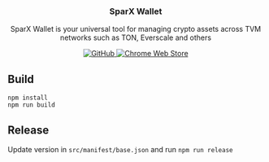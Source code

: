 <p align="center">
    <h3 align="center">SparX Wallet</h3>
    <p align="center">SparX Wallet is your universal tool for managing crypto assets across TVM networks such as TON, Everscale and others</p>
    <p align="center">
        <a href="/LICENSE">
            <img alt="GitHub" src="https://img.shields.io/github/license/broxus/ever-wallet-browser-extension" />
        </a>
        <a href="https://chrome.google.com/webstore/detail/ever-wallet/cgeeodpfagjceefieflmdfphplkenlfk">
            <img alt="Chrome Web Store" src="https://img.shields.io/chrome-web-store/v/cgeeodpfagjceefieflmdfphplkenlfk">
        </a>
    </p>
</p>

## Build
```shell
npm install
npm run build
```

## Release
Update version in ```src/manifest/base.json``` and run ```npm run release```

